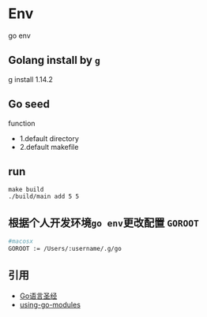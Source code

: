 # Env
go env

## Golang install by [`g`](https://github.com/voidint/g)
g install 1.14.2

## Go seed
function
* 1.default directory
* 2.default makefile

## run

```
make build
./build/main add 5 5
```

## 根据个人开发环境`go env`更改配置 `GOROOT`

```bash
#macosx
GOROOT := /Users/:username/.g/go
```

## 引用 

- [Go语言圣经](https://books.studygolang.com/gopl-zh/)
- [using-go-modules](https://blog.golang.org/using-go-modules)